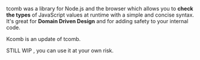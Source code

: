 tcomb was a library for Node.js and the browser which allows you to **check the types** of JavaScript values at runtime with a simple and concise syntax. It's great for **Domain Driven Design** and for adding safety to your internal code.

Kcomb is an update of tcomb. 


STILL WIP , you can use it at your own risk.
